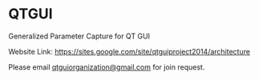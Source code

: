 QTGUI
=====

Generalized Parameter Capture for QT GUI

Website Link: https://sites.google.com/site/qtguiproject2014/architecture

Please email qtguiorganization@gmail.com for join request.
